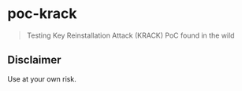 # poc-krack

> Testing Key Reinstallation Attack (KRACK) PoC found in the wild

## Disclaimer

Use at your own risk.
